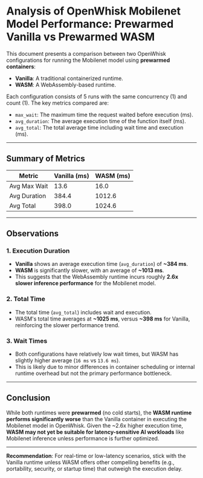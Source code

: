 # Analysis of OpenWhisk Mobilenet Model Performance: Prewarmed Vanilla vs Prewarmed WASM
 
This document presents a comparison between two OpenWhisk configurations for running the Mobilenet model using **prewarmed containers**:
 
- **Vanilla**: A traditional containerized runtime.
- **WASM**: A WebAssembly-based runtime.
 
Each configuration consists of 5 runs with the same concurrency (1) and count (1). The key metrics compared are:
- `max_wait`: The maximum time the request waited before execution (ms).
- `avg_duration`: The average execution time of the function itself (ms).
- `avg_total`: The total average time including wait time and execution (ms).
 
---
 
## Summary of Metrics
 
| Metric        | Vanilla (ms) | WASM (ms) |
|---------------|--------------|-----------|
| Avg Max Wait  | 13.6         | 16.0      |
| Avg Duration  | 384.4        | 1012.6    |
| Avg Total     | 398.0        | 1024.6    |
 
---
 
## Observations
 
### 1. **Execution Duration**
- **Vanilla** shows an average execution time (`avg_duration`) of **~384 ms**.
- **WASM** is significantly slower, with an average of **~1013 ms**.
- This suggests that the WebAssembly runtime incurs roughly **2.6x slower inference performance** for the Mobilenet model.
 
### 2. **Total Time**
- The total time (`avg_total`) includes wait and execution.
- WASM's total time averages at **~1025 ms**, versus **~398 ms** for Vanilla, reinforcing the slower performance trend.
 
### 3. **Wait Times**
- Both configurations have relatively low wait times, but WASM has slightly higher average (`16 ms` vs `13.6 ms`).
- This is likely due to minor differences in container scheduling or internal runtime overhead but not the primary performance bottleneck.
 
---
 
## Conclusion
 
While both runtimes were **prewarmed** (no cold starts), the **WASM runtime performs significantly worse** than the Vanilla container in executing the Mobilenet model in OpenWhisk. Given the ~2.6x higher execution time, **WASM may not yet be suitable for latency-sensitive AI workloads** like Mobilenet inference unless performance is further optimized.
 
--- 
**Recommendation**: For real-time or low-latency scenarios, stick with the Vanilla runtime unless WASM offers other compelling benefits (e.g., portability, security, or startup time) that outweigh the execution delay.
